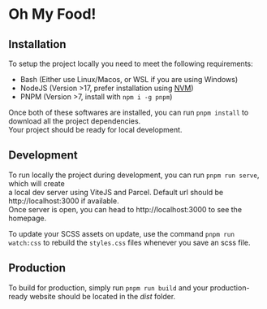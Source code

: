 # Oh My Food!

## Installation

To setup the project locally you need to meet the following requirements:

- Bash (Either use Linux/Macos, or WSL if you are using Windows)
- NodeJS (Version >17, prefer installation using [NVM](https://github.com/nvm-sh/nvm))
- PNPM (Version >7, install with `npm i -g pnpm`)

Once both of these softwares are installed, you can run `pnpm install` to download all the project dependencies.  
Your project should be ready for local development.

## Development

To run locally the project during development, you can run `pnpm run serve`, which will create  
a local dev server using ViteJS and Parcel. Default url should be http://localhost:3000 if available.  
Once server is open, you can head to http://localhost:3000 to see the homepage.

To update your SCSS assets on update, use the command ``pnpm run watch:css`` to rebuild the ``styles.css`` files whenever you save an scss file.

## Production

To build for production, simply run ``pnpm run build`` and your production-ready website should be located in the _dist_ folder.
